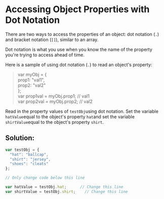 # Accessing Object Properties with Dot Notation

There are two ways to access the properties of an object: dot notation \(`.`\) and bracket notation \(`[]`\), similar to an array.

Dot notation is what you use when you know the name of the property you're trying to access ahead of time.

Here is a sample of using dot notation \(`.`\) to read an object's property:

> var myObj = {  
>   prop1: "val1",  
>   prop2: "val2"  
> };  
> var prop1val = myObj.prop1; // val1  
> var prop2val = myObj.prop2; // val2

Read in the property values of `testObj`using dot notation. Set the variable `hatValue`equal to the object's property `hat`and set the variable `shirtValue`equal to the object's property `shirt`.

## Solution:

```javascript
var testObj = {
  "hat": "ballcap",
  "shirt": "jersey",
  "shoes": "cleats"
};

// Only change code below this line

var hatValue = testObj.hat;      // Change this line
var shirtValue = testObj.shirt;    // Change this line
```

